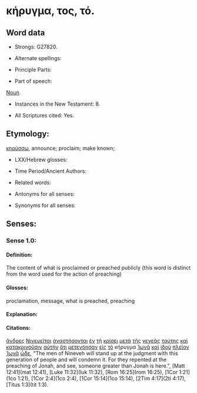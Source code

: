 # κήρυγμα, τος, τό.

<!-- Status: S2=Needs2ndReview -->
<!-- Lexica used for edits: BDAG, FFM, LN, BN, A-S -->

## Word data

* Strongs: G27820.


* Alternate spellings:

* Principle Parts: 

* Part of speech: 

[Noun](http://ugg.readthedocs.io/en/latest/noun.html).

* Instances in the New Testament: 8.

* All Scriptures cited: Yes.

## Etymology: 

[κηρύσσω](../G27840/01.md), announce; proclaim; make known;

* LXX/Hebrew glosses: 

* Time Period/Ancient Authors: 

* Related words: 

* Antonyms for all senses:

* Synonyms for all senses: 

## Senses:

### Sense 1.0:

#### Definition: 

The content of what is proclaimed or preached publicly (this word is distinct from the word used for the action of preaching)

#### Glosses:

proclamation, message, what is preached, preaching

#### Explanation:

#### Citations:

[ἄνδρες](../G04350/01.md) [Νινευεῖται](../G35360/01.md) [ἀναστήσονται](../G04500/01.md) [ἐν](../G17220/01.md) [τῇ](../G35880/01.md) [κρίσει](../G29200/01.md) [μετὰ](../G33260/01.md) [τῆς](../G35880/01.md) [γενεᾶς](../G10740/01.md) [ταύτης](../G37780/01.md) [καὶ](../G25320/01.md) [κατακρινοῦσιν](../G26320/01.md) [αὐτήν](../G08460/01.md) [ὅτι](../G37540/01.md) [μετενόησαν](../G33400/01.md) [εἰς](../G15190/01.md) [τὸ](../G35880/01.md) κήρυγμα [Ἰωνᾶ](../G24950/01.md) [καὶ](../G25320/01.md) [ἰδοὺ](../G37080/01.md) [πλεῖον](../G41190/01.md) [Ἰωνᾶ](../G24950/01.md) [ὧδε](../G56020/01.md), 
"The men of Nineveh will stand up at the judgment with this generation of people and will condemn it. For they repented at the preaching of Jonah, and see, someone greater than Jonah is here.", 
[Matt 12:41](mat 12:41),  [Luke 11:32](luk 11:32),  [Rom 16:25](rom 16:25),  [1Cor 1:21](1co 1:21),  [1Cor 2:4](1co 2:4),  [1Cor 15:14](1co 15:14),  [2Tim 4:17](2ti 4:17),  [Titus 1:3](tit 1:3).
